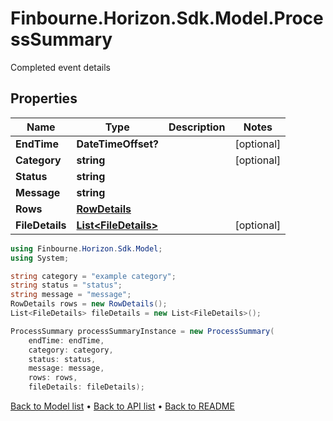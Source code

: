 # Finbourne.Horizon.Sdk.Model.ProcessSummary
Completed event details

## Properties

Name | Type | Description | Notes
------------ | ------------- | ------------- | -------------
**EndTime** | **DateTimeOffset?** |  | [optional] 
**Category** | **string** |  | [optional] 
**Status** | **string** |  | 
**Message** | **string** |  | 
**Rows** | [**RowDetails**](RowDetails.md) |  | 
**FileDetails** | [**List&lt;FileDetails&gt;**](FileDetails.md) |  | [optional] 

```csharp
using Finbourne.Horizon.Sdk.Model;
using System;

string category = "example category";
string status = "status";
string message = "message";
RowDetails rows = new RowDetails();
List<FileDetails> fileDetails = new List<FileDetails>();

ProcessSummary processSummaryInstance = new ProcessSummary(
    endTime: endTime,
    category: category,
    status: status,
    message: message,
    rows: rows,
    fileDetails: fileDetails);
```

[Back to Model list](../README.md#documentation-for-models) &#8226; [Back to API list](../README.md#documentation-for-api-endpoints) &#8226; [Back to README](../README.md)
